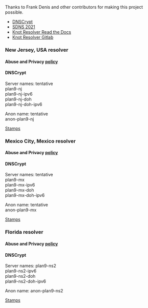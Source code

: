 Thanks to Frank Denis and other contributors for making this project possible.
- [DNSCrypt](https://dnscrypt.info)
- [SDNS 2021](https://www.youtube.com/playlist?list=PLDlEgzZB7eyJ0_Y2U2Y3Vv5kjj7DmeBIM)
- [Knot Resolver Read the Docs](https://knot-resolver.readthedocs.io/en/stable/index.html)
- [Knot Resolver Gitlab](https://github.com/CZ-NIC/knot-resolver)


### New Jersey, USA resolver
#### Abuse and Privacy [policy](https://github.com/jlongua/plan9-dns/blob/main/privacy%20policy.md)

#### DNSCrypt
Server names: tentative\
plan9-nj\
plan9-nj-ipv6\
plan9-nj-doh\
plan9-nj-doh-ipv6

Anon name: tentative\
anon-plan9-nj

[Stamps](https://dnscrypt.info/public-servers)


### Mexico City, Mexico resolver
#### Abuse and Privacy [policy](https://github.com/jlongua/plan9-dns/blob/main/privacy%20policy.md)

#### DNSCrypt
Server names: tentative\
plan9-mx\
plan9-mx-ipv6\
plan9-mx-doh\
plan9-mx-doh-ipv6

Anon name: tentative\
anon-plan9-mx

[Stamps](https://dnscrypt.info/public-servers)


### Florida resolver
#### Abuse and Privacy [policy](https://github.com/jlongua/plan9-dns/blob/main/privacy%20policy.md)

#### DNSCrypt
Server names:
plan9-ns2\
plan9-ns2-ipv6\
plan9-ns2-doh\
plan9-ns2-doh-ipv6

Anon name: anon-plan9-ns2

[Stamps](https://dnscrypt.info/public-servers)

